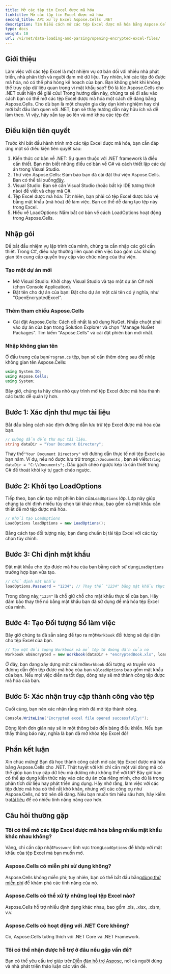 ```yaml
---
title: Mở các tập tin Excel được mã hóa
linktitle: Mở các tập tin Excel được mã hóa
second_title: API xử lý Excel Aspose.Cells .NET
description: Tìm hiểu cách mở các tệp Excel được mã hóa bằng Aspose.Cells cho .NET với hướng dẫn từng bước này. Mở khóa dữ liệu của bạn.
type: docs
weight: 10
url: /vi/net/data-loading-and-parsing/opening-encrypted-excel-files/
---
```

## Giới thiệu
Làm việc với các tệp Excel là một nhiệm vụ cơ bản đối với nhiều nhà phát triển, nhà phân tích và người đam mê dữ liệu. Tuy nhiên, khi các tệp đó được mã hóa, nó có thể phá hỏng kế hoạch của bạn. Bạn không ghét khi không thể truy cập dữ liệu quan trọng vì mật khẩu sao? Đó là lúc Aspose.Cells cho .NET xuất hiện để giải cứu! Trong hướng dẫn này, chúng ta sẽ đi sâu vào cách bạn có thể mở các tệp Excel được mã hóa một cách dễ dàng bằng Aspose.Cells. Cho dù bạn là một chuyên gia dày dạn kinh nghiệm hay chỉ mới bắt đầu làm quen với .NET, bạn sẽ thấy hướng dẫn này hữu ích và dễ làm theo. Vì vậy, hãy xắn tay áo lên và mở khóa các tệp đó!
## Điều kiện tiên quyết
Trước khi bắt đầu hành trình mở các tệp Excel được mã hóa, bạn cần đáp ứng một số điều kiện tiên quyết sau:
1. Kiến thức cơ bản về .NET: Sự quen thuộc với .NET framework là điều cần thiết. Bạn nên biết những điều cơ bản về C# và cách thiết lập các dự án trong Visual Studio.
2.  Thư viện Aspose.Cells: Đảm bảo bạn đã cài đặt thư viện Aspose.Cells. Bạn có thể tải xuống[đây](https://releases.aspose.com/cells/net/).
3. Visual Studio: Bạn sẽ cần Visual Studio (hoặc bất kỳ IDE tương thích nào) để viết và chạy mã C#.
4. Tệp Excel được mã hóa: Tất nhiên, bạn phải có tệp Excel được bảo vệ bằng mật khẩu (mã hóa) để làm việc. Bạn có thể dễ dàng tạo tệp này trong Excel.
5. Hiểu về LoadOptions: Nắm bắt cơ bản về cách LoadOptions hoạt động trong Aspose.Cells.
## Nhập gói
Để bắt đầu nhiệm vụ lập trình của mình, chúng ta cần nhập các gói cần thiết. Trong C#, điều này thường liên quan đến việc bao gồm các không gian tên cung cấp quyền truy cập vào chức năng của thư viện.
### Tạo một dự án mới
- Mở Visual Studio: Khởi chạy Visual Studio và tạo một dự án C# mới (chọn Console Application).
- Đặt tên cho dự án của bạn: Đặt cho dự án một cái tên có ý nghĩa, như "OpenEncryptedExcel".
### Thêm tham chiếu Aspose.Cells
- Cài đặt Aspose.Cells: Cách dễ nhất là sử dụng NuGet. Nhấp chuột phải vào dự án của bạn trong Solution Explorer và chọn "Manage NuGet Packages". Tìm kiếm "Aspose.Cells" và cài đặt phiên bản mới nhất.
### Nhập không gian tên
 Ở đầu trang của bạn`Program.cs` tệp, bạn sẽ cần thêm dòng sau để nhập không gian tên Aspose.Cells:
```csharp
using System.IO;
using Aspose.Cells;
using System;
```
Bây giờ, chúng ta hãy chia nhỏ quy trình mở tệp Excel được mã hóa thành các bước dễ quản lý hơn. 
## Bước 1: Xác định thư mục tài liệu
Bắt đầu bằng cách xác định đường dẫn lưu trữ tệp Excel được mã hóa của bạn. 
```csharp
// Đường dẫn đến thư mục tài liệu.
string dataDir = "Your Document Directory";
```
 Thay thế`"Your Document Directory"` với đường dẫn thực tế nơi tệp Excel của bạn nằm. Ví dụ, nếu nó được lưu trữ trong`C:\Documents` , bạn sẽ viết`string dataDir = "C:\\Documents";`. Dấu gạch chéo ngược kép là cần thiết trong C# để thoát khỏi ký tự gạch chéo ngược.
## Bước 2: Khởi tạo LoadOptions
 Tiếp theo, bạn cần tạo một phiên bản của`LoadOptions` lớp. Lớp này giúp chúng ta chỉ định nhiều tùy chọn tải khác nhau, bao gồm cả mật khẩu cần thiết để mở tệp được mã hóa.
```csharp
// Khởi tạo LoadOptions
LoadOptions loadOptions = new LoadOptions();
```
Bằng cách tạo đối tượng này, bạn đang chuẩn bị tải tệp Excel với các tùy chọn tùy chỉnh.
## Bước 3: Chỉ định mật khẩu
 Đặt mật khẩu cho tệp được mã hóa của bạn bằng cách sử dụng`LoadOptions` trường hợp bạn vừa tạo.
```csharp
// Chỉ định mật khẩu
loadOptions.Password = "1234"; // Thay thế "1234" bằng mật khẩu thực tế của bạn
```
 Trong dòng này,`"1234"` là chỗ giữ chỗ cho mật khẩu thực tế của bạn. Hãy đảm bảo thay thế nó bằng mật khẩu bạn đã sử dụng để mã hóa tệp Excel của mình.
## Bước 4: Tạo Đối tượng Sổ làm việc
 Bây giờ chúng ta đã sẵn sàng để tạo ra một`Workbook` đối tượng sẽ đại diện cho tệp Excel của bạn.
```csharp
// Tạo một đối tượng Workbook và mở tệp từ đường dẫn của nó
Workbook wbEncrypted = new Workbook(dataDir + "encryptedBook.xls", loadOptions);
```
 Ở đây, bạn đang xây dựng một cái mới`Workbook` đối tượng và truyền vào đường dẫn đến tệp được mã hóa của bạn và`loadOptions` bao gồm mật khẩu của bạn. Nếu mọi việc diễn ra tốt đẹp, dòng này sẽ mở thành công tệp được mã hóa của bạn.
## Bước 5: Xác nhận truy cập thành công vào tệp
Cuối cùng, bạn nên xác nhận rằng mình đã mở tệp thành công. 
```csharp
Console.WriteLine("Encrypted excel file opened successfully!");
```
Dòng lệnh đơn giản này sẽ in một thông báo đến bảng điều khiển. Nếu bạn thấy thông báo này, nghĩa là bạn đã mở khóa tệp Excel đó!
## Phần kết luận
Xin chúc mừng! Bạn đã học thành công cách mở các tệp Excel được mã hóa bằng Aspose.Cells cho .NET. Thật tuyệt vời khi chỉ cần một vài dòng mã có thể giúp bạn truy cập dữ liệu mà dường như không thể với tới? Bây giờ bạn có thể áp dụng kiến thức này vào các dự án của riêng mình, cho dù là trong phân tích dữ liệu hay phát triển ứng dụng. 
 Hãy nhớ rằng, làm việc với các tệp được mã hóa có thể rất khó khăn, nhưng với các công cụ như Aspose.Cells, nó trở nên dễ dàng. Nếu bạn muốn tìm hiểu sâu hơn, hãy kiểm tra[tài liệu](https://reference.aspose.com/cells/net/) để có nhiều tính năng nâng cao hơn.
## Câu hỏi thường gặp
### Tôi có thể mở các tệp Excel được mã hóa bằng nhiều mật khẩu khác nhau không?
 Vâng, chỉ cần cập nhật`Password` lĩnh vực trong`LoadOptions` để khớp với mật khẩu của tệp Excel mà bạn muốn mở.
### Aspose.Cells có miễn phí sử dụng không?
 Aspose.Cells không miễn phí; tuy nhiên, bạn có thể bắt đầu bằng[dùng thử miễn phí](https://releases.aspose.com/) để khám phá các tính năng của nó.
### Aspose.Cells có thể xử lý những loại tệp Excel nào?
Aspose.Cells hỗ trợ nhiều định dạng khác nhau, bao gồm .xls, .xlsx, .xlsm, v.v.
### Aspose.Cells có hoạt động với .NET Core không?
Có, Aspose.Cells tương thích với .NET Core và .NET Framework.
### Tôi có thể nhận được hỗ trợ ở đâu nếu gặp vấn đề?
 Bạn có thể yêu cầu trợ giúp trên[Diễn đàn hỗ trợ Aspose](https://forum.aspose.com/c/cells/9), nơi cả người dùng và nhà phát triển thảo luận các vấn đề.